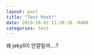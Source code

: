 ```yaml
---
layout: post
title: "Test Post!"
date: 2019-10-02 11:39:28 -0400
categories: test
---
```

왜 jekyll이 안깔릴까....?
